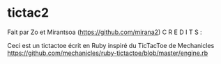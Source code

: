# tictac2

Fait par Zo et Mirantsoa (https://github.com/mirana2)
C R E D I T S :

Ceci est un tictactoe écrit en Ruby inspiré du TicTacToe de Mechanicles https://github.com/mechanicles/ruby-tictactoe/blob/master/engine.rb
